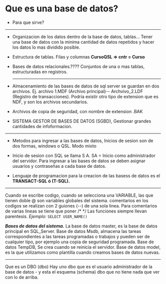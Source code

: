 # Que es una base de datos?
- Para que sirve?
***
- Organizacion de los datos dentro de la base de datos, tablas... Tener una base de datos con la minima cantidad de datos repetidos y hacer los datos lo mas dividido posible. 
- Estructura de tablas. Filas y columnas 
**CursoQSL => cntr = Curso**
- Bases de datos relacionales.???? Conjuntos de una o mas tablas, estructuradas en registros.
  ***
- Almacenamiento de las bases de datos de sql server se guardan en dos archivos. Ej. archivo 1.MDF (Archivo principal)-- Archvivo_2.LDF (Registro de transacciones). Podria existir otro tipo de extension que es NDF, y son los archivos secundarios.
- Archivos de copia de seguridad, con nombre de extension .BAK
  
- SISTEMA GESTOR DE BASES DE DATOS (SGBD), Gestionar grandes cantidades de infoformacion.
***
- Metodos para ingresar a las bases de datos, Inicios de sesion son de dos formas, windows o QSL. Modo mixto
- Inicio de sesion con SQL se llama S A. SA = Inicio como administrador del servidor. Para ingresar a las bases de datos se deben asignar usuarios y contraseñas a cada base de datos.

- Lenguaje de programacion para la creacion de las basess de datos es el **TRANSACT-SQL ó (T-SQL).**

***
Cuando se escribe codigo, cuando se selecciona una VARIABLE, las que tienen doble @ son variables globales del sistema. 
comentarios en los codigos se realizan con 2 guiones (--) de una sola linea. 
Para comentarios de varias lineas se tiene que poner /* */
Las funciones siempre llevan parentesis.  *Ejemplo:* `SELECT USER_NAME()`

***Bases de datos del sistema.***
La base de datos master, es la base de datos principal en SQL_Server. 
Base de datos Msdb, almacena las tareas correspondientes a las tareas programadas o trabajos y pueden ser de cualquier tipo, por ejemplo una copia de seguridad programada. 
Base de datos TempDB, Se crea cuando se reinicia el servidor.
Base de datos model, es la que utilizamos como plantilla cuando creamos bases de datos nuevas.

***
Que es un DBO (dbo)
Hay uno dbo que es el usuario administrador de la base de datos - 
y esta el esquema (schema) dbo que no tiene nada que ver con lo de arriba. 

